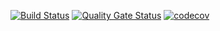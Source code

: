 [![Build Status](http://40.73.72.89:8000/api/badges/bff-trainning/web/status.svg)](http://40.73.72.89:8000/bff-trainning/web)
[![Quality Gate Status](http://40.73.72.89:30090/api/project_badges/measure?project=bff-trainning%3Aweb&metric=alert_status)](http://40.73.72.89:30090/dashboard?id=bff-trainning%3Aweb)
[![codecov](https://codecov.io/gh/bff-trainning/web/branch/master/graph/badge.svg)](https://codecov.io/gh/bff-trainning/web)
